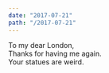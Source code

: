 ```yaml
---
date: "2017-07-21"
path: "/2017-07-21"
---
```


To my dear London,  
Thanks for having me again.  
Your statues are weird.
